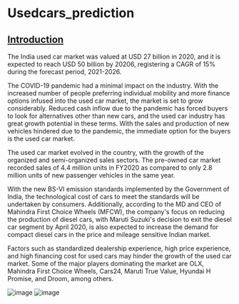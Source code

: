 # Usedcars_prediction

## <u>Introduction</u>
<p>The India used car market was valued at USD 27 billion in 2020, and it is expected to reach USD 50 billion by 20206, registering a CAGR of 15% during the forecast period, 2021-2026.</p>

<p>The COVID-19 pandemic had a minimal impact on the industry. With the increased number of people preferring individual mobility and more finance options infused into the used car market, the market is set to grow considerably. Reduced cash inflow due to the pandemic has forced buyers to look for alternatives other than new cars, and the used car industry has great growth potential in these terms. With the sales and production of new vehicles hindered due to the pandemic, the immediate option for the buyers is the used car market.</p>

<p>The used car market evolved in the country, with the growth of the organized and semi-organized sales sectors. The pre-owned car market recorded sales of 4.4 million units in FY2020 as compared to only 2.8 million units of new passenger vehicles in the same year.</p>

<p>With the new BS-VI emission standards implemented by the Government of India, the technological cost of cars to meet the standards will be undertaken by consumers. Additionally, according to the MD and CEO of Mahindra First Choice Wheels (MFCW), the company's focus on reducing the production of diesel cars, with Maruti Suzuki's decision to exit the diesel car segment by April 2020, is also expected to increase the demand for compact diesel cars in the price and mileage sensitive Indian market.</p>

<p>Factors such as standardized dealership experience, high price experience, and high financing cost for used cars may hinder the growth of the used car market. Some of the major players dominating the market are OLX, Mahindra First Choice Wheels, Cars24, Maruti True Value, Hyundai H Promise, and Droom, among others.</p>

![image](https://user-images.githubusercontent.com/91599788/138348082-e9332bd4-bd24-4ec8-ae95-a26f041e7739.png)
![image](https://user-images.githubusercontent.com/91599788/138348176-fd31ba61-4187-452c-8ec2-cce5679b6921.png)

